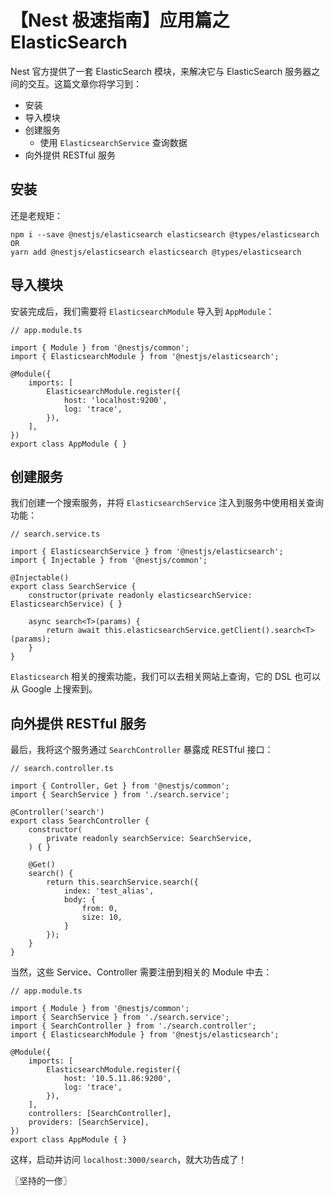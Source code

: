 # 【Nest 极速指南】应用篇之 ElasticSearch
Nest 官方提供了一套 ElasticSearch 模块，来解决它与 ElasticSearch 服务器之间的交互。这篇文章你将学习到：

* 安装
* 导入模块
* 创建服务
    * 使用 `ElasticsearchService` 查询数据
* 向外提供 RESTful 服务

## 安装
还是老规矩：

```
npm i --save @nestjs/elasticsearch elasticsearch @types/elasticsearch
OR
yarn add @nestjs/elasticsearch elasticsearch @types/elasticsearch
```

## 导入模块
安装完成后，我们需要将 `ElasticsearchModule` 导入到 `AppModule`：

```
// app.module.ts

import { Module } from '@nestjs/common';
import { ElasticsearchModule } from '@nestjs/elasticsearch';

@Module({
    imports: [
        ElasticsearchModule.register({
            host: 'localhost:9200',
            log: 'trace',
        }),
    ],
})
export class AppModule { }
```

## 创建服务
我们创建一个搜索服务，并将 `ElasticsearchService` 注入到服务中使用相关查询功能：

```
// search.service.ts

import { ElasticsearchService } from '@nestjs/elasticsearch';
import { Injectable } from '@nestjs/common';

@Injectable()
export class SearchService {
    constructor(private readonly elasticsearchService: ElasticsearchService) { }

    async search<T>(params) {
        return await this.elasticsearchService.getClient().search<T>(params);
    }
}
```

`Elasticsearch` 相关的搜索功能，我们可以去相关网站上查询，它的 DSL 也可以从 Google 上搜索到。

## 向外提供 RESTful 服务
最后，我将这个服务通过 `SearchController` 暴露成 RESTful 接口：

```
// search.controller.ts

import { Controller, Get } from '@nestjs/common';
import { SearchService } from './search.service';

@Controller('search')
export class SearchController {
    constructor(
        private readonly searchService: SearchService,
    ) { }

    @Get()
    search() {
        return this.searchService.search({
            index: 'test_alias',
            body: {
                from: 0,
                size: 10,
            }
        });
    }
}
```

当然，这些 Service、Controller 需要注册到相关的 Module 中去：



```
// app.module.ts

import { Module } from '@nestjs/common';
import { SearchService } from './search.service';
import { SearchController } from './search.controller';
import { ElasticsearchModule } from '@nestjs/elasticsearch';

@Module({
    imports: [
        ElasticsearchModule.register({
            host: '10.5.11.86:9200',
            log: 'trace',
        }),
    ],
    controllers: [SearchController],
    providers: [SearchService],
})
export class AppModule { }
```

这样，启动并访问 `localhost:3000/search`，就大功告成了！

〖坚持的一俢〗